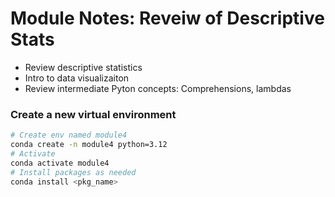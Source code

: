 # Module Notes: Reveiw of Descriptive Stats
- Review descriptive statistics 
- Intro to data visualizaiton 
- Review intermediate Pyton concepts: Comprehensions, lambdas

### Create a new virtual environment
```bash
# Create env named module4
conda create -n module4 python=3.12
# Activate 
conda activate module4
# Install packages as needed
conda install <pkg_name>
```

